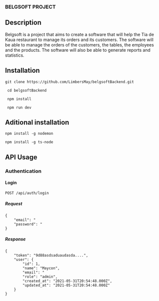 ### BELGSOFT PROJECT

## Description

Belgsoft is a project that aims to create a software that will help the Tia de Kaua restaurant to manage its orders and
its customers. The software will be able to manage the orders of the customers, the tables, the employees and the
products. The software will also be able to generate reports and statistics.

## Installation
`` git clone https://github.com/LimbersMay/belgsoftBackend.git ``

     cd belgsoftBackend 
    
     npm install 
    
     npm run dev

## Aditional installation
`` npm install -g nodemon ``

`` npm install -g ts-node ``

## API Usage
### Authentication
#### Login
```
POST /api/auth/login
```

##### Request
```
{
    "email": "
    "password": "
}
```

##### Response
```
{
    "token": "9d88asdsaduaudasda....",
    "user": {
        "id": 1,
        "name": "Maycon",
        "email": "
        "role": "admin",
        "created_at": "2021-05-31T20:54:48.000Z",
        "updated_at": "2021-05-31T20:54:48.000Z"
    }
}
```
